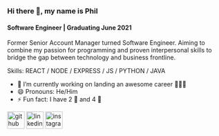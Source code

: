### Hi there 👋, my name is Phil
#### Software Engineer | Graduating June 2021
Former Senior Account Manager turned Software Engineer. Aiming to combine my passion for programming and proven interpersonal skills to bridge the gap between technology and business frontline.

Skills: REACT / NODE / EXPRESS / JS / PYTHON / JAVA

- 🔭 I’m currently working on landing an awesome career 👨🏻‍💻 
- 😄 Pronouns: He/Him 
- ⚡ Fun fact: I have 2 🐶 and 4 🐔 


[<img src='https://cdn.jsdelivr.net/npm/simple-icons@3.0.1/icons/github.svg' alt='github' height='40'>](https://github.com/socolorphil)  [<img src='https://cdn.jsdelivr.net/npm/simple-icons@3.0.1/icons/linkedin.svg' alt='linkedin' height='40'>](https://www.linkedin.com/in/philckim/)  [<img src='https://cdn.jsdelivr.net/npm/simple-icons@3.0.1/icons/instagram.svg' alt='instagram' height='40'>](https://www.instagram.com/socolorphil/)  



